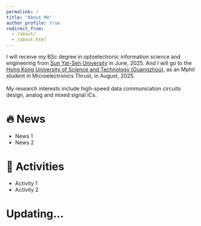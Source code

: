 ```yaml
---
permalink: /
title: "About Me"
author_profile: true
redirect_from: 
  - /about/
  - /about.html
---
```


I will receive my BSc degree in optoelectronic information science and engineering from [Sun Yat-Sen University](https://www.sysu.edu.cn/) in June, 2025. And I will go to the [Hong Kong University of Science and Technology (Guangzhou)](https://www.hkust-gz.edu.cn/), as an Mphil student in Microelectronics Thrust, in August, 2025.
\
\
My research interests include high-speed data communication circuits design, analog and mixed signal ICs.


🔥 News 
======
* News 1
* News 2

📌 Activities
======
* Activity 1
* Activity 2

Updating...
======
